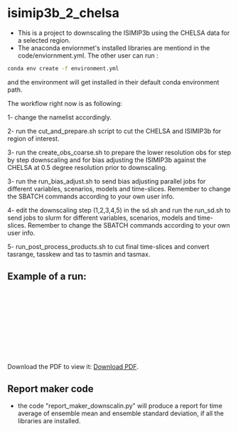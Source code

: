 # isimip3b_2_chelsa

-  This is a project to downscaling the ISIMIP3b using the CHELSA data for a selected region. 
-  The anaconda enviornmet's installed libraries are mentiond in the code/enviornment.yml. The other user can run : 
```bash 
conda env create -f environment.yml
```
and the environment will get installed in their default conda environment path.



The workflow right now is as following: 

1- change the namelist accordingly.

2- run the cut_and_prepare.sh script to cut the CHELSA and ISIMIP3b for region of interest. 

3- run the create_obs_coarse.sh to prepare the lower resolution obs for step by step downscaling and for bias adjusting the ISIMIP3b against the CHELSA at 0.5 degree resolution prior to downscaling. 

3- run the run_bias_adjust.sh to send bias adjusting parallel jobs for different variables, scenarios, models and time-slices. Remember to change the SBATCH commands according to your own user info. 

4- edit the downscaling step (1,2,3,4,5) in the sd.sh and run the run_sd.sh to send jobs to  slurm for different variables, scenarios,	models and time-slices. Remember to change the SBATCH commands according to your own user info.

5- run_post_process_products.sh to cut final time-slices and convert tasrange, tasskew and tas to tasmin and tasmax. 


## Example of a run: 

<object data="http://www.pik-potsdam.de/~fallah/presentations/CHELSA/bijan_fallah_20220118.pdf"  type="application/pdf" width="700px" height="700px">
    <embed src="http://www.pik-potsdam.de/~fallah/presentations/CHELSA/bijan_fallah_20220118.pdf">
        <p> Download the PDF to view it: <a href="http://www.pik-potsdam.de/~fallah/presentations/CHELSA/bijan_fallah_20220118.pdf">Download PDF</a>.</p>
    </embed>
</object>


## Report maker code

- the code "report_maker_downscalin.py" will produce a report for time average of ensemble mean and ensemble standard deviation, if all the libraries are installed. 

